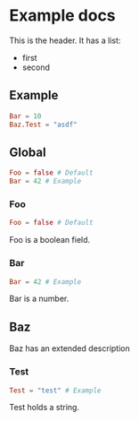 # Example docs
This is the header. It has a list:
- first
- second
## Example

```toml
Bar = 10
Baz.Test = "asdf"
```

## Global
```toml
Foo = false # Default
Bar = 42 # Example
```


### Foo
```toml
Foo = false # Default
```
Foo is a boolean field.

### Bar
```toml
Bar = 42 # Example
```
Bar is a number.

## Baz
Baz has an extended description

### Test
```toml
Test = "test" # Example
```
Test holds a string.

